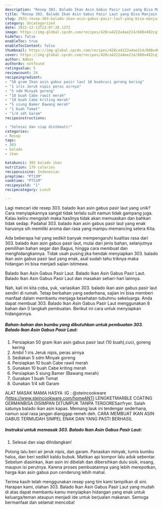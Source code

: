 ```yaml
---
description: "Resep 303. Balado Ikan Asin Gabus Pasir Laut yang Bisa Manjain Lidah"
title: "Resep 303. Balado Ikan Asin Gabus Pasir Laut yang Bisa Manjain Lidah"
slug: 2031-resep-303-balado-ikan-asin-gabus-pasir-laut-yang-bisa-manjain-lidah
category: Uncategorized
date: 2022-12-13T22:07:28.137Z
image: https://img-global.cpcdn.com/recipes/428ca4222a4ae214/680x482cq70/303-balado-ikan-asin-gabus-pasir-laut-foto-resep-utama.jpg
hideToc: false
enableToc: true
enableTocContent: false
thumbnail: https://img-global.cpcdn.com/recipes/428ca4222a4ae214/680x482cq70/303-balado-ikan-asin-gabus-pasir-laut-foto-resep-utama.jpg
cover: https://img-global.cpcdn.com/recipes/428ca4222a4ae214/680x482cq70/303-balado-ikan-asin-gabus-pasir-laut-foto-resep-utama.jpg
author: Admin
authorAv: notfound
ratingvalue: 5
reviewcount: 24
recipeingredient:
- "50 gram Ikan asin gabus pasir laut 10 buahcuci goreng kering"
- "1 iris Jeruk nipis peras airnya"
- "5 sdm Minyak goreng"
- "10 buah Cabe rawit merah"
- "10 buah Cabe kriting merah"
- "5 siung Bamer Bawang merah"
- "1 buah Tomat"
- "1/4 sdt Garam"
recipeinstructions:

- "Selesai dan siap dinikmati!"
categories:
- Resep
tags:
- 303
- balado
- ikan

katakunci: 303 balado ikan 
nutrition: 179 calories
recipecuisine: Indonesian
preptime: "PT13M"
cooktime: "PT51M"
recipeyield: "1"
recipecategory: Lunch

---
```





Lagi mencari ide resep 303. balado ikan asin gabus pasir laut yang unik? Cara menyiapkannya sangat tidak terlalu sulit namun tidak gampang juga. Kalau keliru mengolah maka hasilnya tidak akan memuaskan dan bahkan tidak sedap. Padahal 303. balado ikan asin gabus pasir laut yang enak harusnya sih memiliki aroma dan rasa yang mampu memancing selera Kita.





Ada beberapa hal yang sedikit banyak mempengaruhi kualitas rasa dari 303. balado ikan asin gabus pasir laut, mulai dari jenis bahan, selanjutnya pemilihan bahan segar dan Bagus, hingga cara membuat dan menghidangkannya. Tidak usah pusing jika hendak menyiapkan 303. balado ikan asin gabus pasir laut yang enak,      asal sudah tahu triknya maka hidangan ini bisa menjadi sajian istimewa.














Balado Ikan Asin Gabus Pasir Laut. Balado Ikan Asin Gabus Pasir Laut. Balado Ikan Asin Gabus Pasir Laut dan masakan sehari-hari lainnya.






Nah, kali ini kita coba, yuk, variasikan 303. balado ikan asin gabus pasir laut sendiri di rumah. Tetap berbahan yang sederhana, sajian ini bisa memberi manfaat dalam membantu menjaga kesehatan tubuhmu sekeluarga. Anda dapat membuat 303. Balado Ikan Asin Gabus Pasir Laut menggunakan 8 bahan dan 0 langkah pembuatan. Berikut ini cara untuk menyiapkan hidangannya.

<!--inarticleads1-->

##### Bahan-bahan dan bumbu yang dibutuhkan untuk pembuatan 303. Balado Ikan Asin Gabus Pasir Laut:

1. Persiapkan 50 gram Ikan asin gabus pasir laut (10 buah),cuci, goreng kering
1. Ambil 1 iris Jeruk nipis, peras airnya
1. Sediakan 5 sdm Minyak goreng
1. Persiapkan 10 buah Cabe rawit merah
1. Gunakan 10 buah Cabe kriting merah
1. Persiapkan 5 siung Bamer (Bawang merah)
1. Gunakan 1 buah Tomat
1. Gunakan 1/4 sdt Garam


ALAT MASAK MAMA HASYA :IG : @steincookware /https://www.steincookware.com/homeANTI LENGKETMARBLE COATING GERMANBISA DISIMPAN DITUMPUK TANPA TERGORESairfryer. Salah satunya balado ikan asin kapas. Memang lauk ini terdengar sederhana, namun soal rasa jangan dianggap remeh deh. CARA MEMBUAT IKAN ASIN GABUS TERMUDAH SIMPEL ENAK DAN YANG PASTI BERHASIL 

<!--inarticleads2-->

##### Instruksi untuk memasak 303. Balado Ikan Asin Gabus Pasir Laut:


1. Selesai dan siap dihidangkan!

Potong lalu beri air jeruk nipis, dan garam. Panaskan minyak, tumis bumbu halus, dan beri sedikit kaldu bubuk. Matikan api kompor lalu aduk sebentar. Sebelum diasinkan, ikan asin ini dibelah dan dibersihkan dulu sisik, insang, maupun isi perutnya. Karena proses pembuatannya yang lebih merepotkan, harga ikan asin gabus pun cenderung lebih mahal. 

Terima kasih telah menggunakan resep yang tim kami tampilkan di sini. Harapan kami, olahan 303. Balado Ikan Asin Gabus Pasir Laut yang mudah di atas dapat membantu kamu menyiapkan hidangan yang enak untuk keluarga/teman ataupun menjadi ide untuk berjualan makanan. Semoga bermanfaat dan selamat mencoba!
